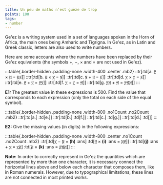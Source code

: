 ```yaml
---
title: Un peu de maths n’est guèze de trop
points: 100
tags:
- number
---
```


Ge'ez is a writing system used in a set of languages spoken in the Horn of Africa, the main ones being Amharic and Tigrigna. In Ge'ez, as in Latin and Greek classic, letters are also used to write numbers.

Here are some accounts where the numbers have been replaced by their Ge'ez equivalents (the symbols +, −, × and = are not used in Ge'ez).

:::table{.border-hidden .padding-none .width-400 .center .mb2}
::tr[:td[a. ፻ × ፭ = ፭፻]]
::tr[:td[b. ፭ × ፲ = ፶]]
::tr[:td[c. ፶ + ፶ = ፻]]
::tr[:td[d. ፲ × ፲ = ፻]]
::tr[:td[e. ፻ + ፶ = ፻፶]]
::tr[:td[f. ፲ + ፲ = ፳]]
::tr[:td[g. ፻፭ + ፳ = ፻፳፭]]
:::

**E1:** The greatest value in these expressions is 500. Find the value that corresponds to each expression (only the total on each side of the equal symbol). 

:::table{.border-hidden .padding-none .width-800 .no1Count .no2Count .mb2}
::tr[:td[a.] :td[e.]]
::tr[:td[b.] :td[f.]]
::tr[:td[c.] :td[g.]]
::tr[:td[d.] :td[]]
:::

**E2:** Give the missing values (in digits) in the following expressions:

:::table{.border-hidden .padding-none .width-800 .center .no1Count .no2Count .mb2}
::tr[:td[፲ − ፭ = **(h)** :ans] :td[፶ × **(i)** :ans = ፭፻]]
::tr[:td[**(j)** :ans + ፲ = ፲፭] :td[፭ × **(k)** :ans = ፻፳፭]]
:::

**Note:** In order to correctly represent in Ge'ez the quantities which are represented by more than one character, it is necessary connect the horizontal lines above and below each character that composes them, like in Roman numerals. However, due to typographical limitations, these lines are not connected in most printed works.